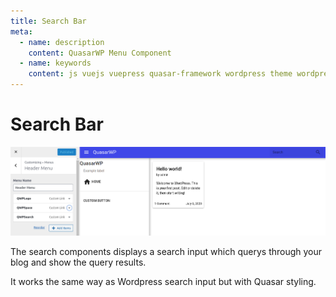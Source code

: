 ```yaml
---
title: Search Bar
meta:
  - name: description
    content: QuasarWP Menu Component
  - name: keywords
    content: js vuejs vuepress quasar-framework wordpress theme wordpress-theme
---
```


# Search Bar

<p align="center">
  <img src="../images/menu-space-1.png" class="img-screenshot full-width" />
</p>

The search components displays a search input which querys through your blog and show the query results.

It works the same way as Wordpress search input but with Quasar styling.
